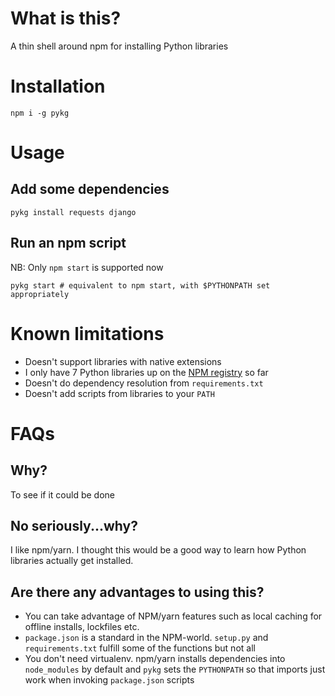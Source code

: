 # What is this?

A thin shell around npm for installing Python libraries


# Installation

    npm i -g pykg

# Usage

## Add some dependencies

    pykg install requests django

## Run an npm script

NB: Only `npm start` is supported now

    pykg start # equivalent to npm start, with $PYTHONPATH set appropriately


# Known limitations

* Doesn't support libraries with native extensions
* I only have 7 Python libraries up on the [NPM registry](https://www.npmjs.com/org/pypi) so far
* Doesn't do dependency resolution from `requirements.txt`
* Doesn't add scripts from libraries to your `PATH`


# FAQs

## Why?

To see if it could be done



## No seriously...why?

I like npm/yarn. I thought this would be a good way to learn how Python libraries actually get installed.



## Are there any advantages to using this?

* You can take advantage of NPM/yarn features such as local caching for offline installs, lockfiles etc.
* `package.json` is a standard in the NPM-world. `setup.py` and `requirements.txt` fulfill some of the functions but not all
* You don't need virtualenv. npm/yarn installs dependencies into `node_modules` by default and `pykg` sets the `PYTHONPATH` so that imports just work when invoking `package.json` scripts
